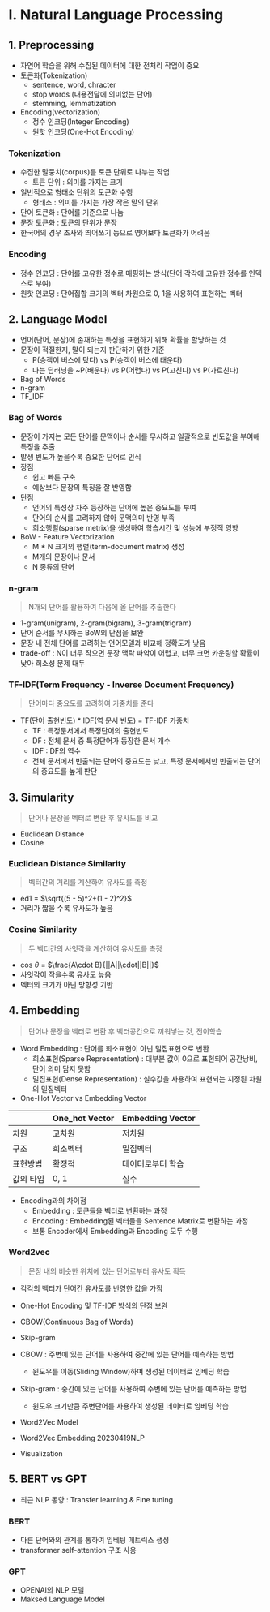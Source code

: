 # I. Natural Language Processing
## 1. Preprocessing
- 자연어 학습을 위해 수집된 데이터에 대한 전처리 작업이 중요
- 토큰화(Tokenization)
  - sentence, word, chracter
  - stop words (내용전달에 의미없는 단어)
  - stemming, lemmatization
- Encoding(vectorization)
  - 정수 인코딩(Integer Encoding)
  - 원핫 인코딩(One-Hot Encoding)

### Tokenization
- 수집한 말뭉치(corpus)를 토큰 단위로 나누는 작업
  - 토큰 단위 : 의미를 가지는 크기
- 일반적으로 형태소 단위의 토큰화 수행
  - 형태소 : 의미를 가지는 가장 작은 말의 단위
- 단어 토큰화 : 단어를 기준으로 나눔
- 문장 토큰화 : 토큰의 단위가 문장
- 한국어의 경우 조사와 띄어쓰기 등으로 영어보다 토큰화가 어려움

### Encoding
- 정수 인코딩 : 단어를 고유한 정수로 매핑하는 방식(단어 각각에 고유한 정수를 인덱스로 부여)
- 원핫 인코딩 : 단어집합 크기의 벡터 차원으로 0, 1을 사용하여 표현하는 벡터

## 2. Language Model
- 언어(단어, 문장)에 존재하는 특징을 표현하기 위해 확률을 할당하는 것
- 문장이 적절한지, 말이 되는지 판단하기 위한 기준
  - P(승객이 버스에 탔다) vs P(승객이 버스에 태운다)
  - 나는 딥러닝을 ~P(배운다) vs P(어렵다) vs P(고친다) vs P(가르친다)
- Bag of Words
- n-gram
- TF_IDF

### Bag of Words
- 문장이 가지는 모든 단어를 문맥이나 순서를 무시하고 일괄적으로 빈도값을 부여해 특징을 추출
- 발생 빈도가 높을수록 중요한 단어로 인식
- 장점
  - 쉽고 빠른 구축
  - 예상보다 문장의 특징을 잘 반영함
- 단점
  - 언어의 특성상 자주 등장하는 단어에 높은 중요도를 부여
  - 단어의 순서를 고려하지 않아 문맥의미 반영 부족
  - 희소행렬(sparse metrix)을 생성하여 학습시간 및 성능에 부정적 영향
- BoW - Feature Vectorization
  - M * N 크기의 행렬(term-document matrix) 생성
  - M개의 문장이나 문서
  - N 종류의 단어

### n-gram
> N개의 단어를 활용하여 다음에 올 단어를 추출한다
- 1-gram(unigram), 2-gram(bigram), 3-gram(trigram)
- 단어 순서를 무시하는 BoW의 단점을 보완
- 문장 내 전체 단어를 고려하는 언어모델과 비교해 정확도가 낮음
- trade-off : N이 너무 작으면 문장 맥락 파악이 어렵고, 너무 크면 카운팅할 확률이 낮아 희소성 문제 대두

### TF-IDF(Term Frequency - Inverse Document Frequency)
> 단어마다 중요도를 고려하여 가중치를 준다
- TF(단어 출현빈도) * IDF(역 문서 빈도) = TF-IDF 가중치
  - TF : 특정문서에서 특정단어의 출현빈도
  - DF : 전체 문서 중 특정단어가 등장한 문서 개수
  - IDF : DF의 역수
  - 전체 문서에서 빈출되는 단어의 중요도는 낮고, 특정 문서에서만 빈출되는 단어의 중요도를 높게 판단

## 3. Simularity
> 단어나 문장을 벡터로 변환 후 유사도를 비교
- Euclidean Distance
- Cosine
  
### Euclidean Distance Similarity
> 벡터간의 거리를 계산하여 유사도를 측정
- ed1 = $\sqrt{(5 - 5)^2+(1 - 2)^2}$
- 거리가 짧을 수록 유사도가 높음

### Cosine Similarity
> 두 벡터간의 사잇각을 계산하여 유사도를 측정
- cos $\theta$ = $\frac{A\cdot B}{||A||\cdot||B||}$
- 사잇각이 작을수록 유사도 높음
- 벡터의 크기가 아닌 방향성 기반

## 4. Embedding
> 단어나 문장을 벡터로 변환 후 벡터공간으로 끼워넣는 것, 전이학습
- Word Embedding : 단어를 희소표현이 아닌 밀집표현으로 변환
  - 희소표현(Sparse Representation) : 대부분 값이 0으로 표현되어 공간낭비, 단어 의미 담지 못함
  - 밀집표현(Dense Representation) : 실수값을 사용하여 표현되는 지정된 차원의 밀집벡터
- One-Hot Vector vs Embedding Vector

||One_hot Vector|Embedding Vector|
|--|--|--|
|차원|고차원|저차원|
|구조|희소벡터|밀집벡터|
|표현방법|확정적|데이터로부터 학습|
|값의 타입|0, 1|실수|

- Encoding과의 차이점
  - Embedding : 토큰들을 벡터로 변환하는 과정
  - Encoding : Embedding된 벡터들을 Sentence Matrix로 변환하는 과정
  - 보통 Encoder에서 Embedding과 Encoding 모두 수행

### Word2vec
> 문장 내의 비슷한 위치에 있는 단어로부터 유사도 획득
- 각각의 벡터가 단어간 유사도를 반영한 값을 가짐
- One-Hot Encoding 및 TF-IDF 방식의 단점 보완
- CBOW(Continuous Bag of Words)
- Skip-gram

- CBOW : 주변에 있는 단어를 사용하여 중간에 있는 단어를 예측하는 방법
  - 윈도우를 이동(Sliding Window)하며 생성된 데이터로 임베딩 학습
- Skip-gram : 중간에 있는 단어를 사용하여 주변에 있는 단어를 예측하는 방법
  - 윈도우 크기만큼 주변단어를 사용하여 생성된 데이터로 임베딩 학습

- Word2Vec Model

- Word2Vec Embedding
20230419NLP

- Visualization

## 5. BERT vs GPT
- 최근 NLP 동향 : Transfer learning & Fine tuning
  
### BERT
- 다른 단어와의 관계를 통하여 임베팅 매트릭스 생성
- transformer self-attention 구조 사용
  
### GPT
- OPENAI의 NLP 모델
- Maksed Language Model